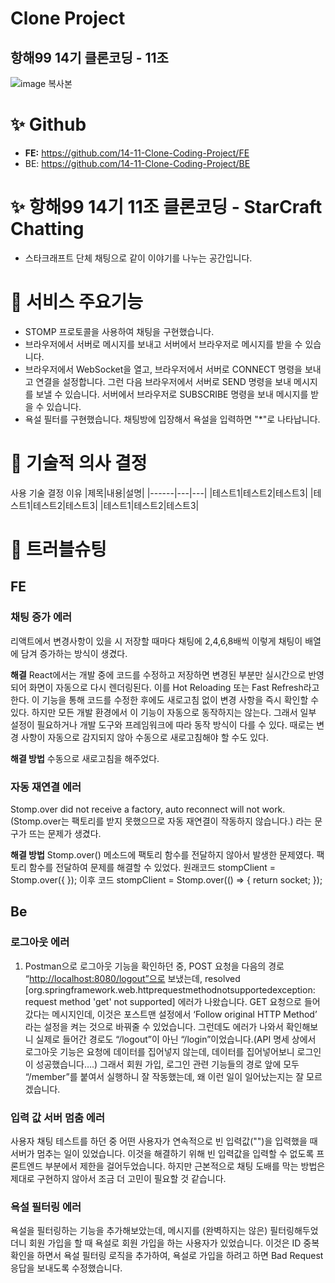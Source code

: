 # Clone Project

## 항해99 14기 클론코딩 - 11조

![image 복사본](https://github.com/14-11-Clone-Coding-Project/FE/assets/112850163/7c34c1c5-2b83-454d-9f75-667649e5656d)

# ✨ Github

- **FE:** https://github.com/14-11-Clone-Coding-Project/FE
- BE: https://github.com/14-11-Clone-Coding-Project/BE

# ✨ 항해99 14기 11조 클론코딩 - **StarCraft Chatting**

- 스타크래프트 단체 채팅으로 같이 이야기를 나누는 공간입니다.

# 📲 서비스 주요기능

- STOMP 프로토콜을 사용하여 채팅을 구현했습니다.
- 브라우저에서 서버로 메시지를 보내고 서버에서 브라우저로 메시지를 받을 수 있습니다.
- 브라우저에서 WebSocket을 열고, 브라우저에서 서버로 CONNECT 명령을 보내고 연결을 설정합니다. 그런 다음 브라우저에서 서버로 SEND 명령을 보내 메시지를 보낼 수 있습니다. 서버에서 브라우저로 SUBSCRIBE 명령을 보내 메시지를 받을 수 있습니다.
- 욕설 필터를 구현했습니다. 채팅방에 입장해서 욕설을 입력하면 "*"로 나타납니다.

# 🤔 기술적 의사 결정

사용 기술	결정 이유
|제목|내용|설명|
|------|---|---|
|테스트1|테스트2|테스트3|
|테스트1|테스트2|테스트3|
|테스트1|테스트2|테스트3|

# 📌 트러블슈팅

## FE

### 채팅 증가 에러

리액트에서 변경사항이 있을 시 저장할 때마다 채팅에 2,4,6,8배씩 이렇게 채팅이 배열에 담겨 증가하는 방식이 생겼다.

**해결**
React에서는 개발 중에 코드를 수정하고 저장하면 변경된 부분만 실시간으로 반영되어 화면이 자동으로 다시 렌더링된다. 이를 Hot Reloading 또는 Fast Refresh라고 한다. 이 기능을 통해 코드를 수정한 후에도 새로고침 없이 변경 사항을 즉시 확인할 수 있다. 하지만 모든 개발 환경에서 이 기능이 자동으로 동작하지는 않는다. 그래서 일부 설정이 필요하거나 개발 도구와 프레임워크에 따라 동작 방식이 다를 수 있다.  때로는 변경 사항이 자동으로 감지되지 않아 수동으로 새로고침해야 할 수도 있다.

**해결 방법**
수동으로 새로고침을 해주었다.

### 자동 재연결 에러

Stomp.over did not receive a factory, auto reconnect will not work.(Stomp.over는 팩토리를 받지 못했으므로 자동 재연결이 작동하지 않습니다.) 라는 문구가 뜨는 문제가 생겼다.

**해결 방법** 
Stomp.over() 메소드에 팩토리 함수를 전달하지 않아서 발생한 문제였다. 팩토리 함수를 전달하여 문제를 해결할 수 있었다.
원래코드
stompClient = Stomp.over({
});
이후 코드
stompClient = Stomp.over(() => {
return socket;
});

## Be

### 로그아웃 에러

1. Postman으로 로그아웃 기능을 확인하던 중, POST 요청을 다음의 경로 “[http://localhost:8080/logout”으로](http://localhost:8080/logout%E2%80%9D%EC%9C%BC%EB%A1%9C) 보냈는데, resolved [org.springframework.web.httprequestmethodnotsupportedexception: request method 'get' not supported] 에러가 나왔습니다. GET 요청으로 들어갔다는 메시지인데, 이것은 포스트맨 설정에서 ‘Follow original HTTP Method’ 라는 설정을 켜는 것으로 바꿔줄 수 있었습니다. 그런데도 에러가 나와서 확인해보니 실제로 들어간 경로도 “/logout”이 아닌 “/login”이었습니다.(API 명세 상에서 로그아웃 기능은 요청에 데이터를 집어넣지 않는데, 데이터를 집어넣어보니 로그인이 성공했습니다….) 그래서 회원 가입, 로그인 관련 기능들의 경로 앞에 모두 “/member”를 붙여서 실행하니 잘 작동했는데, 왜 이런 일이 일어났는지는 잘 모르겠습니다.

### 입력 값 서버 멈춤 에러

사용자 채팅 테스트를 하던 중 어떤 사용자가 연속적으로 빈 입력값("")을 입력했을 때 서버가 멈추는 일이 있었습니다. 이것을 해결하기 위해 빈 입력값을 입력할 수 없도록 프론트엔드 부분에서 제한을 걸어두었습니다. 하지만 근본적으로 채팅 도배를 막는 방법은 제대로 구현하지 않아서 조금 더 고민이 필요할 것 같습니다.

### 욕설 필터링 에러

욕설을 필터링하는 기능을 추가해보았는데, 메시지를 (완벽하지는 않은) 필터링해두었더니 회원 가입을 할 때 욕설로 회원 가입을 하는 사용자가 있었습니다. 이것은 ID 중복 확인을 하면서 욕설 필터링 로직을 추가하여, 욕설로 가입을 하려고 하면 Bad Request 응답을 보내도록 수정했습니다.



